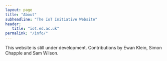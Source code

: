 ```yaml
---
layout: page
title: "About"
subheadline: "The IoT Initiative Website"
header:
   title: "iot.ed.ac.uk"
permalink: "/info/"
---
```


This website is still under development. Contributions by Ewan Klein, Simon Chapple and 
Sam Wilson.

